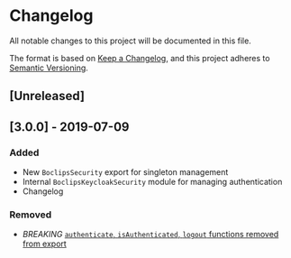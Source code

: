 # Changelog
All notable changes to this project will be documented in this file.

The format is based on [Keep a Changelog](https://keepachangelog.com/en/1.0.0/),
and this project adheres to [Semantic Versioning](https://semver.org/spec/v2.0.0.html).

## [Unreleased]

## [3.0.0] - 2019-07-09

### Added
- New `BoclipsSecurity` export for singleton management
- Internal `BoclipsKeycloakSecurity` module for managing authentication 
- Changelog

### Removed
- *BREAKING* [`authenticate`, `isAuthenticated`, `logout` functions removed from export](./CHANGELOG.md#simplified-boclipssecurity-exports)